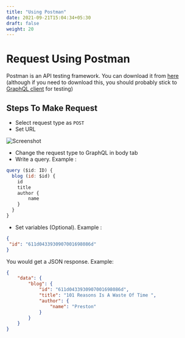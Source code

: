 ```yaml
---
title: "Using Postman"
date: 2021-09-21T15:04:34+05:30
draft: false
weight: 20
---
```


# Request Using Postman

Postman is an API testing framework. You can download it from [here](https://learning.postman.com/docs/getting-started/installation-and-updates/) (although if you need to download this, you should probably stick to [GraphQL client](/docs/v1/request/reqUsingClient/) for testing)

## Steps To Make Request
- Select request type as `POST`
- Set URL

![Screenshot](https://i.imgur.com/Ph3zXhr.png)

- Change the request type to GraphQL in body tab
- Write a query. Example : 

```javascript
query ($id: ID) {
  blog (id: $id) {
    id
    title
    author {
        name
    }
  }
}
```
- Set variables (Optional). Example :
```JSON
{
 "id": "611d0433930907001698086d" 
}
```
You would get a JSON response. Example:
```JSON
{
    "data": {
        "blog": {
            "id": "611d0433930907001698086d",
            "title": "101 Reasons Is A Waste Of Time ",
            "author": {
                "name": "Preston"
            }
        }
    }
}
```